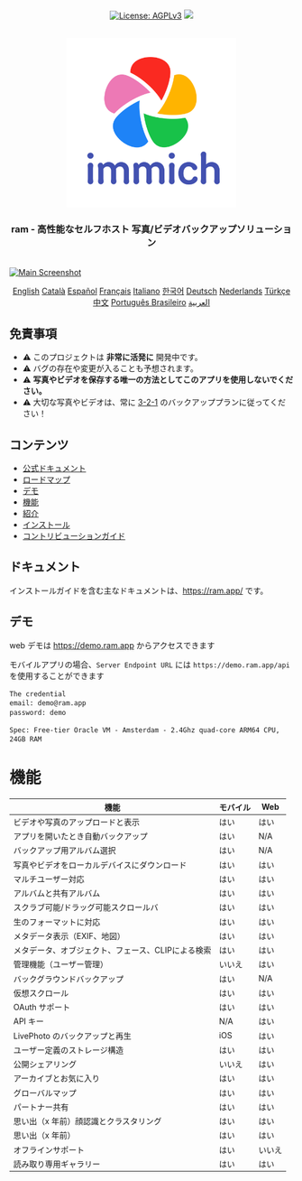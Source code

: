 <p align="center">
  <br/>
  <a href="https://opensource.org/license/agpl-v3"><img src="https://img.shields.io/badge/License-AGPL_v3-blue.svg?color=3F51B5&style=for-the-badge&label=License&logoColor=000000&labelColor=ececec" alt="License: AGPLv3"></a>
  <a href="https://discord.gg/D8JsnBEuKb">
    <img src="https://img.shields.io/discord/979116623879368755.svg?label=Discord&logo=Discord&style=for-the-badge&logoColor=000000&labelColor=ececec" atl="Discord"/>
  </a>
  <br/>
  <br/>
</p>

<p align="center">
<img src="../design/ram-logo-stacked-light.svg" width="300" title="Login With Custom URL">
</p>
<h3 align="center">ram - 高性能なセルフホスト 写真/ビデオバックアップソリューション</h3>
<br/>
<a href="https://ram.app">
<img src="../design/ram-screenshots.png" title="Main Screenshot">
</a>
<br/>
<p align="center">
  <a href="../README.md">English</a>
  <a href="README_ca_ES.md">Català</a>
  <a href="README_es_ES.md">Español</a>
  <a href="README_fr_FR.md">Français</a>
  <a href="README_it_IT.md">Italiano</a>
  <a href="README_ko_KR.md">한국어</a>
  <a href="README_de_DE.md">Deutsch</a>
  <a href="README_nl_NL.md">Nederlands</a>
  <a href="README_tr_TR.md">Türkçe</a>
  <a href="README_zh_CN.md">中文</a>
  <a href="README_pt_BR.md">Português Brasileiro</a>
  <a href="README_ar_JO.md">العربية</a>
</p>

## 免責事項

- ⚠️ このプロジェクトは **非常に活発に** 開発中です。
- ⚠️ バグの存在や変更が入ることも予想されます。
- ⚠️ **写真やビデオを保存する唯一の方法としてこのアプリを使用しないでください。**
- ⚠️ 大切な写真やビデオは、常に [3-2-1](https://www.backblaze.com/blog/the-3-2-1-backup-strategy/) のバックアッププランに従ってください！

## コンテンツ

- [公式ドキュメント](https://ram.app/docs)
- [ロードマップ](https://github.com/orgs/ram-app/projects/1)
- [デモ](#デモ)
- [機能](#機能)
- [紹介](https://ram.app/docs/overview/introduction)
- [インストール](https://ram.app/docs/install/requirements)
- [コントリビューションガイド](https://ram.app/docs/overview/support-the-project)

## ドキュメント

インストールガイドを含む主なドキュメントは、https://ram.app/ です。

## デモ

web デモは https://demo.ram.app からアクセスできます

モバイルアプリの場合、`Server Endpoint URL` には `https://demo.ram.app/api` を使用することができます

```bash title="Demo Credential"
The credential
email: demo@ram.app
password: demo
```

```
Spec: Free-tier Oracle VM - Amsterdam - 2.4Ghz quad-core ARM64 CPU, 24GB RAM
```

# 機能

| 機能                                        | モバイル | Web |
| ------------------------------------------- | ------ | --- |
| ビデオや写真のアップロードと表示                 | はい    | はい |
| アプリを開いたとき自動バックアップ               | はい    | N/A |
| バックアップ用アルバム選択                      | はい    | N/A |
| 写真やビデオをローカルデバイスにダウンロード       | はい    | はい |
| マルチユーザー対応                             | はい    | はい |
| アルバムと共有アルバム                         | はい    | はい |
| スクラブ可能/ドラッグ可能スクロールバ            | はい    | はい |
| 生のフォーマットに対応                         | はい    | はい |
| メタデータ表示（EXIF、地図）                   | はい    | はい |
| メタデータ、オブジェクト、フェース、CLIPによる検索 | はい    | はい |
| 管理機能（ユーザー管理）                       | いいえ     | はい |
| バックグラウンドバックアップ                    | はい    | N/A |
| 仮想スクロール                                | はい    | はい |
| OAuth サポート                               | はい    | はい |
| API キー                                    | N/A    | はい |
| LivePhoto のバックアップと再生                | iOS    | はい |
| ユーザー定義のストレージ構造                   | はい    | はい |
| 公開シェアリング                             | いいえ     | はい |
| アーカイブとお気に入り                        | はい    | はい |
| グローバルマップ                             | はい    | はい |
| パートナー共有                               | はい    | はい |
| 思い出（x 年前）顔認識とクラスタリング           | はい    | はい |
| 思い出（x 年前）                             | はい    | はい |
| オフラインサポート                            | はい    | いいえ  |
| 読み取り専用ギャラリー                        | はい    | はい |
